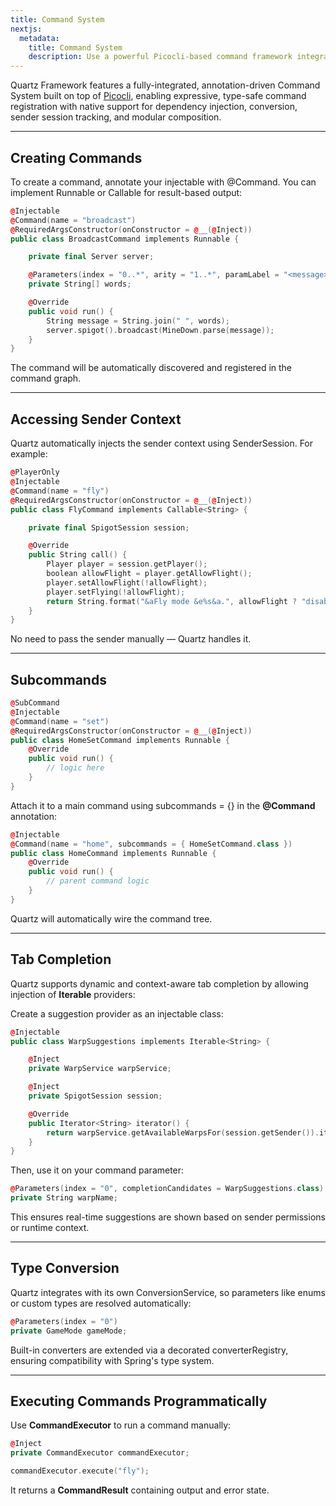 ```yaml
---
title: Command System
nextjs:
  metadata:
    title: Command System
    description: Use a powerful Picocli-based command framework integrated with Quartz’s DI and session system.
---
```


Quartz Framework features a fully-integrated, annotation-driven Command System built on top of [Picocli](https://picocli.info), enabling expressive, type-safe command registration with native support for dependency injection, conversion, sender session tracking, and modular composition.

---

## Creating Commands

To create a command, annotate your injectable with @Command. You can implement Runnable or Callable<T> for result-based output:

```cpp
@Injectable
@Command(name = "broadcast")
@RequiredArgsConstructor(onConstructor = @__(@Inject))
public class BroadcastCommand implements Runnable {

    private final Server server;

    @Parameters(index = "0..*", arity = "1..*", paramLabel = "<message>")
    private String[] words;

    @Override
    public void run() {
        String message = String.join(" ", words);
        server.spigot().broadcast(MineDown.parse(message));
    }
}
```

The command will be automatically discovered and registered in the command graph.

---

## Accessing Sender Context

Quartz automatically injects the sender context using SenderSession. For example:

```cpp
@PlayerOnly
@Injectable
@Command(name = "fly")
@RequiredArgsConstructor(onConstructor = @__(@Inject))
public class FlyCommand implements Callable<String> {

    private final SpigotSession session;

    @Override
    public String call() {
        Player player = session.getPlayer();
        boolean allowFlight = player.getAllowFlight();
        player.setAllowFlight(!allowFlight);
        player.setFlying(!allowFlight);
        return String.format("&aFly mode &e%s&a.", allowFlight ? "disabled" : "enabled");
    }
}
```

No need to pass the sender manually — Quartz handles it.

---

## Subcommands

```cpp
@SubCommand
@Injectable
@Command(name = "set")
@RequiredArgsConstructor(onConstructor = @__(@Inject))
public class HomeSetCommand implements Runnable {
    @Override
    public void run() {
        // logic here
    }
}
```

Attach it to a main command using subcommands = {} in the **@Command** annotation:

```cpp
@Injectable
@Command(name = "home", subcommands = { HomeSetCommand.class })
public class HomeCommand implements Runnable {
    @Override
    public void run() {
        // parent command logic
    }
}
```

Quartz will automatically wire the command tree.

---

## Tab Completion

Quartz supports dynamic and context-aware tab completion by allowing injection of **Iterable<String>** providers:

Create a suggestion provider as an injectable class:

```cpp
@Injectable
public class WarpSuggestions implements Iterable<String> {

    @Inject
    private WarpService warpService;

    @Inject
    private SpigotSession session;

    @Override
    public Iterator<String> iterator() {
        return warpService.getAvailableWarpsFor(session.getSender()).iterator();
    }
}
```

Then, use it on your command parameter:

```cpp
@Parameters(index = "0", completionCandidates = WarpSuggestions.class)
private String warpName;
```

This ensures real-time suggestions are shown based on sender permissions or runtime context.

---

## Type Conversion

Quartz integrates with its own ConversionService, so parameters like enums or custom types are resolved automatically:

```cpp
@Parameters(index = "0")
private GameMode gameMode;
```

Built-in converters are extended via a decorated converterRegistry, ensuring compatibility with Spring's type system.

---

## Executing Commands Programmatically

Use **CommandExecutor** to run a command manually:

```cpp
@Inject
private CommandExecutor commandExecutor;

commandExecutor.execute("fly");
```

It returns a **CommandResult** containing output and error state.